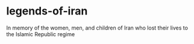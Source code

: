 # legends-of-iran
In memory of the women, men, and children of Iran who lost their lives to the Islamic Republic regime
